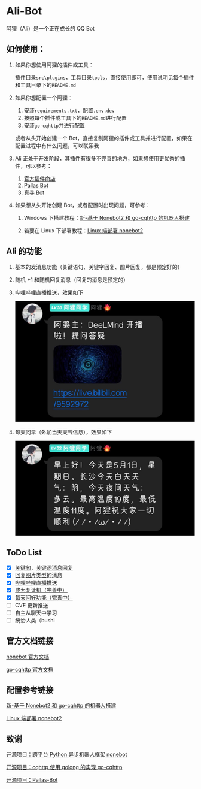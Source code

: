 # Ali-Bot

阿狸（Ali）是一个正在成长的 QQ Bot

## 如何使用：

1. 如果你想使用阿狸的插件或工具：

   插件目录`src\plugins`，工具目录`tools`，直接使用即可，使用说明见每个插件和工具目录下的`README.md`

2. 如果你想配置一个阿狸：

   1. 安装`requirements.txt`，配置`.env.dev`
   2. 按照每个插件或工具下的`README.md`进行配置
   3. 安装`go-cqhttp`并进行配置

   或者从头开始创建一个 Bot，直接复制阿狸的插件或工具并进行配置，如果在配置过程中有什么问题，可以联系我

3. Ali 正处于开发阶段，其插件有很多不完善的地方，如果想使用更优秀的插件，可以参考：

   1. [官方插件商店](https://v2.nonebot.dev/store)
   1. [Pallas Bot](https://github.com/InvoluteHell/Pallas-Bot)
   1. [真寻 Bot](https://github.com/HibiKier/zhenxun_bot)

4. 如果想从头开始创建 Bot，或者配置时出现问题，可参考：

   1. Windows 下搭建教程：[新-基于 Nonebot2 和 go-cqhttp 的机器人搭建](https://yzyyz.top/archives/nb2b1.html)

   1. 若要在 Linux 下部署教程：[Linux 端部署 nonebot2](https://blog.csdn.net/realttr/article/details/122238677)

## Ali 的功能

1. 基本的发消息功能（关键语句、关键字回复、图片回复，都是预定好的）

2. 随机 +1 和随机回复消息（回复的消息是预定的）

3. 哔哩哔哩直播推送，效果如下

   ![bili_live](/img/bili_live.jpg)

4. 每天问早（外加当天天气信息），效果如下

   ![weather](/img/hw_greeting.jpg)

## ToDo List

- [x] [关键句](https://github.com/paoka1/Ali-Bot/tree/main/src/plugins/DictReply)，[关键词消息回复](https://github.com/paoka1/Ali-Bot/tree/main/src/plugins/KeyReply)
- [x] [回复图片类型的消息](https://github.com/paoka1/Ali-Bot/tree/main/src/plugins/SendImage)
- [x] [哔哩哔哩直播推送](https://github.com/paoka1/Ali-Bot/tree/main/src/plugins/Push)
- [x] [成为复读机（完善中）](https://github.com/paoka1/Ali-Bot/tree/main/src/plugins/Repeater)
- [x] [每天问好功能（完善中）](https://github.com/paoka1/Ali-Bot/tree/main/src/plugins/Greeting)
- [ ] CVE 更新推送
- [ ] 自主从聊天中学习
- [ ] 统治人类（bushi

## 官方文档链接

[nonebot 官方文档](https://v2.nonebot.dev/)

[go-cqhttp 官方文档](https://docs.go-cqhttp.org/)

## 配置参考链接

[新-基于 Nonebot2 和 go-cqhttp 的机器人搭建](https://yzyyz.top/archives/nb2b1.html)

[Linux 端部署 nonebot2](https://blog.csdn.net/realttr/article/details/122238677)

## 致谢

[开源项目：跨平台 Python 异步机器人框架 nonebot](https://github.com/nonebot/nonebot2)

[开源项目：cqhttp 使用 golong 的实现 go-cqhttp](https://github.com/Mrs4s/go-cqhttp)

[开源项目：Pallas-Bot](https://github.com/InvoluteHell/Pallas-Bot)
